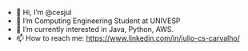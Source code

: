 - 👋 Hi, I’m @cesjul
- 🌱 I’m Computing Engineering Student at UNIVESP
- 👀 I’m currently interested in Java, Python, AWS.
- 📫 How to reach me: https://www.linkedin.com/in/julio-cs-carvalho/



<!---
cesjul/cesjul is a ✨ special ✨ repository because its `README.md` (this file) appears on your GitHub profile.
You can click the Preview link to take a look at your changes.
--->
